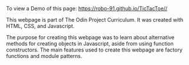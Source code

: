 To view a Demo of this page: https://robo-91.github.io/TicTacToe//

This webpage is part of The Odin Project Curriculum. It was created with HTML, CSS, and Javascript.

The purpose for creating this webpage was to learn about alternative methods for creating objects in Javascript, aside from using function constructors. The main features used to create this webpage are factory functions and module patterns. 
